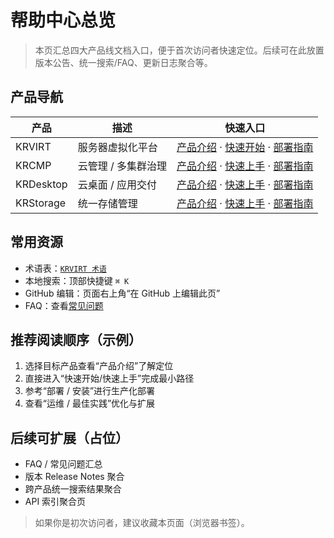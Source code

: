 # 帮助中心总览

> 本页汇总四大产品线文档入口，便于首次访问者快速定位。后续可在此放置版本公告、统一搜索/FAQ、更新日志聚合等。

## 产品导航

| 产品 | 描述 | 快速入口 |
|------|------|----------|
| KRVIRT | 服务器虚拟化平台 | [产品介绍](/krvirt/) · [快速开始](/krvirt/quick-start) · [部署指南](/krvirt/installation) |
| KRCMP | 云管理 / 多集群治理 | [产品介绍](/krcmp/) · [快速上手](/krcmp/quick-start) · [部署指南](/krcmp/deployment) |
| KRDesktop | 云桌面 / 应用交付 | [产品介绍](/krdesktop/) · [快速上手](/krdesktop/quick-start) · [部署指南](/krdesktop/deployment) |
| KRStorage | 统一存储管理 | [产品介绍](/krstorage/) · [快速上手](/krstorage/quick-start) · [部署指南](/krstorage/deployment) |

## 常用资源

- 术语表：[`KRVIRT 术语`](/krvirt/glossary)
- 本地搜索：顶部快捷键 `⌘ K`
- GitHub 编辑：页面右上角“在 GitHub 上编辑此页”
- FAQ：查看[常见问题](/help/faq)

## 推荐阅读顺序（示例）
1. 选择目标产品查看“产品介绍”了解定位
2. 直接进入“快速开始/快速上手”完成最小路径
3. 参考“部署 / 安装”进行生产化部署
4. 查看“运维 / 最佳实践”优化与扩展

## 后续可扩展（占位）
- FAQ / 常见问题汇总
- 版本 Release Notes 聚合
- 跨产品统一搜索结果聚合
- API 索引聚合页

> 如果你是初次访问者，建议收藏本页面（浏览器书签）。